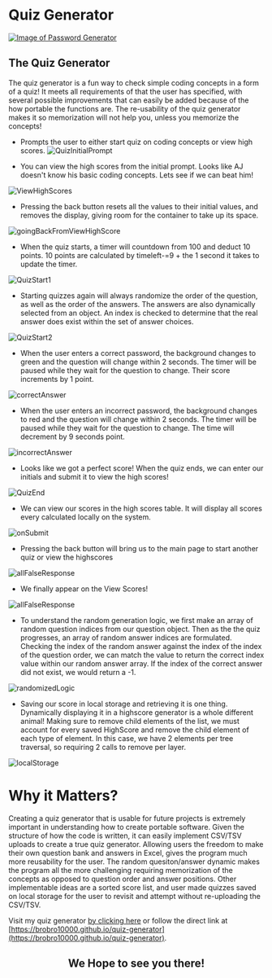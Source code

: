 # Quiz Generator

[![Image of Password Generator
](assets/images/Quiz-GeneratorSS.PNG
"PasswordGenerator Homepage")
](https://brobro10000.github.io/quiz-generator)

## **The Quiz Generator**
The quiz generator is a fun way to check simple coding concepts in a form of a quiz! It meets all requirements of that the user has specified, with several possible improvements that can easily be added because of the how portable the functions are. The re-usability of the quiz generator makes it so memorization will not help you, unless you memorize the concepts!



- Prompts the user to either start quiz on coding concepts or view high scores. 
![QuizInitialPrompt](assets/images/Quiz-GeneratorSS.PNG)


- You can view the high scores from the initial prompt. Looks like AJ doesn't know his basic coding concepts. Lets see if we can beat him!

![ViewHighScores](assets/images/viewhighscoresSS.PNG)


- Pressing the back button resets all the values to their initial values, and removes the display, giving room for the container to take up its space.

![goingBackFromViewHighScore](assets/images/onBackSS.PNG)


- When the quiz starts, a timer will countdown from 100 and deduct 10 points. 10 points are calculated by timeleft-=9 + the 1 second it takes to update the timer. 

![QuizStart1](assets/images/onQuizStartSS.PNG)


- Starting quizzes again will always randomize the order of the question, as well as the order of the answers. The answers are also dynamically selected from an object. An index is checked to determine that the real answer does exist within the set of answer choices.

![QuizStart2](assets/images/randomQandASS.PNG)


- When the user enters a correct password, the background changes to green and the question will change within 2 seconds. The timer will be paused while they wait for the question to change. Their score increments by 1 point.

![correctAnswer](assets/images/onCorrectSS.PNG)


- When the user enters an incorrect password, the background changes to red and the question will change within 2 seconds. The timer will be paused while they wait for the question to change. The time will decrement by 9 seconds point.

![incorrectAnswer](assets/images/onIncorrectSS.PNG)


- Looks like we got a perfect score! When the quiz ends, we can enter our initials and submit it to view the high scores!

![QuizEnd](assets/images/onQuizEndSS.PNG)


- We can view our scores in the high scores table. It will display all scores every calculated locally on the system. 

![onSubmit](assets/images/onSubmitSS.PNG)


- Pressing the back button will bring us to the main page to start another quiz or view the highscores

![allFalseResponse](assets/images/onBack2SS.PNG)


- We finally appear on the View Scores!

![allFalseResponse](assets/images/highscores2SS.PNG)


- To understand the random generation logic, we first make an array of random question indices from our question object. Then as the the quiz progresses, an array of random answer indices are formulated. Checking the index of the random answer against the index of the index of the question order, we can match the value to return the correct index value within our random answer array. If the index of the correct answer did not exist, we would return a -1.

![randomizedLogic](assets/images/randomQandA2SS.PNG)


- Saving our score in local storage and retrieving it is one thing. Dynamically displaying it in a highscore generator is a whole different animal! Making sure to remove child elements of the list, we must account for every saved HighScore and remove the child element of each type of element. In this case, we have 2 elements per tree traversal, so requiring 2 calls to remove per layer. 

![localStorage](assets/images/localStorageSS.PNG)





# Why it Matters?
Creating a quiz generator that is usable for future projects is extremely important in understanding how to create portable software. Given the structure of how the code is written, it can easily implement CSV/TSV uploads to create a true quiz generator. Allowing users the freedom to make their own question bank and answers in Excel, gives the program much more reusability for the user. The random quesiton/answer dynamic makes the program all the more challenging requiring memorization of the concepts as opposed to question order and answer positions. Other implementable ideas are a sorted score list, and user made quizzes saved on local storage for the user to revisit and attempt without re-uploading the CSV/TSV.

Visit my quiz generator [by clicking here](https://brobro10000.github.io/quiz-generator) or follow the direct link at [https://brobro10000.github.io/quiz-generator](https://brobro10000.github.io/quiz-generator). 

## <center>We Hope to see you there!</center> ##
